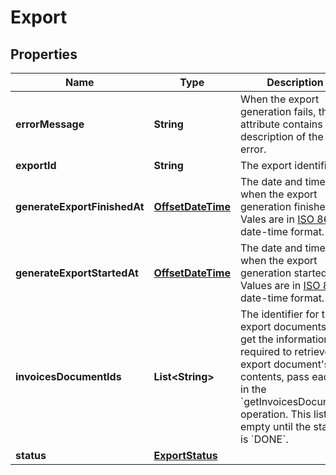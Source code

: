 
# Export

## Properties
Name | Type | Description | Notes
------------ | ------------- | ------------- | -------------
**errorMessage** | **String** | When the export generation fails, this attribute contains a description of the error. |  [optional]
**exportId** | **String** | The export identifier. |  [optional]
**generateExportFinishedAt** | [**OffsetDateTime**](OffsetDateTime.md) | The date and time when the export generation finished. Vales are in [ISO 8601](https://developer-docs.amazon.com/sp-api/docs/iso-8601) date-time format. |  [optional]
**generateExportStartedAt** | [**OffsetDateTime**](OffsetDateTime.md) | The date and time when the export generation started. Values are in [ISO 8601](https://developer-docs.amazon.com/sp-api/docs/iso-8601) date-time format. |  [optional]
**invoicesDocumentIds** | **List&lt;String&gt;** | The identifier for the export documents. To get the information required to retrieve the export document&#39;s contents, pass each ID in the &#x60;getInvoicesDocument&#x60; operation.  This list is empty until the status is &#x60;DONE&#x60;. |  [optional]
**status** | [**ExportStatus**](ExportStatus.md) |  |  [optional]



